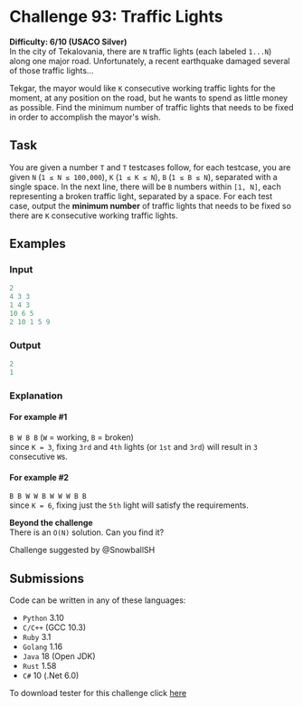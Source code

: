 # Challenge 93: Traffic Lights

**Difficulty: 6/10 (USACO Silver)**  
In the city of Tekalovania, there are `N` traffic lights (each labeled `1...N`) along one major road. Unfortunately, a recent earthquake damaged several of those traffic lights...

Tekgar, the mayor would like `K` consecutive working traffic lights for the moment, at any position on the road, but he wants to spend as little money as possible. Find the minimum number of traffic lights that needs to be fixed in order to accomplish the mayor's wish.

## Task

You are given a number `T` and `T` testcases follow, for each testcase, you are given `N` (`1 ≤ N ≤ 100,000`), `K` (`1 ≤ K ≤ N`), `B` (`1 ≤ B ≤ N`), separated with a single space.
In the next line, there will be `B` numbers within `[1, N]`, each representing a broken traffic light, separated by a space.
For each test case, output the **minimum number** of traffic lights that needs to be fixed so there are `K` consecutive working traffic lights.

## Examples

### Input

```rs
2
4 3 3
1 4 3
10 6 5
2 10 1 5 9
```

### Output

```rs
2
1
```

### Explanation

#### For example #1

`B W B B` (`W` = working, `B` = broken)  
since `K = 3`, fixing `3rd` and `4th` lights (or `1st` and `3rd`) will result in `3` consecutive `W`s.

#### For example #2

`B B W W B W W W B B`  
since `K = 6`, fixing just the `5th` light will satisfy the requirements.

**Beyond the challenge**  
There is an `O(N)` solution. Can you find it?

Challenge suggested by @SnowballSH

## Submissions

Code can be written in any of these languages:

- `Python` 3.10
- `C/C++` (GCC 10.3)
- `Ruby` 3.1
- `Golang` 1.16
- `Java` 18 (Open JDK)
- `Rust` 1.58
- `C#` 10 (.Net 6.0)

To download tester for this challenge click [here](https://downgit.github.io/#/home?url=https://github.com/Pomroka/TWT_Challenges_Tester/tree/main/Challenge_93)
